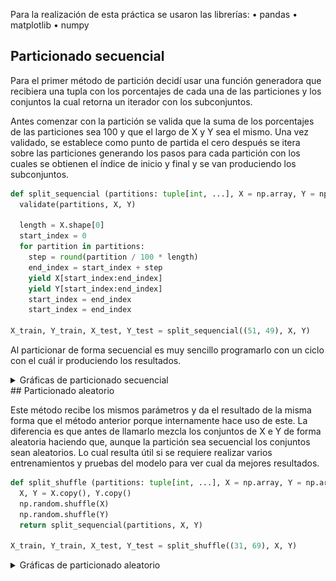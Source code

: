 
Para la realización de esta práctica se usaron las librerías:
•	pandas
•	matplotlib
•	numpy

## Particionado secuencial

Para el primer método de partición decidí usar una función generadora que recibiera una tupla con los porcentajes de cada una de las particiones y los conjuntos la cual retorna un iterador con los subconjuntos.

Antes comenzar con la partición se valida que la suma de los porcentajes de las particiones sea 100 y que el largo de X y Y sea el mismo.
Una vez validado, se establece como punto de partida el cero después se itera sobre las particiones generando los pasos para cada partición con los cuales se obtienen el índice de inicio y final y se van produciendo los subconjuntos.

```python
def split_sequencial (partitions: tuple[int, ...], X = np.array, Y = np.array):
  validate(partitions, X, Y)

  length = X.shape[0]
  start_index = 0
  for partition in partitions:
    step = round(partition / 100 * length)
    end_index = start_index + step
    yield X[start_index:end_index]
    yield Y[start_index:end_index]
    start_index = end_index
    start_index = end_index

X_train, Y_train, X_test, Y_test = split_sequencial((51, 49), X, Y)
```

Al particionar de forma secuencial es muy sencillo programarlo con un ciclo con el cuál ir produciendo los resultados.
<details>
<summary>Gráficas de particionado secuencial</summary>

![Figura 1](images/Figure_1.png "Figura 1")

![Figura 2](images/Figure_2.png "Figura 2")

</details>
## Particionado aleatorio

Este método recibe los mismos parámetros y da el resultado de la misma forma que el método anterior porque internamente hace uso de este. La diferencia es que antes de llamarlo mezcla los conjuntos de X e Y de forma aleatoria haciendo que, aunque la partición sea secuencial los conjuntos sean aleatorios. Lo cual resulta útil si se requiere realizar varios entrenamientos y pruebas del modelo para ver cual da mejores resultados.

```python
def split_shuffle (partitions: tuple[int, ...], X = np.array, Y = np.array):
  X, Y = X.copy(), Y.copy()
  np.random.shuffle(X)
  np.random.shuffle(Y)
  return split_sequencial(partitions, X, Y)

X_train, Y_train, X_test, Y_test = split_shuffle((31, 69), X, Y)
```

<details>
<summary>Gráficas de particionado aleatorio</summary>

![Figura 3](images/Figure_3.png "Figura 3")

![Figura 4](images/Figure_4.png "Figura 4")

</details>
